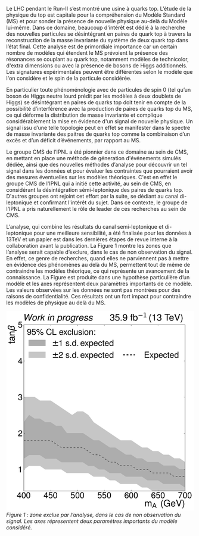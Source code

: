 Le LHC pendant le Run-II s’est montré une usine à quarks top. L’étude de la physique du top est capitale pour la compréhension du Modèle Standard (MS) et pour sonder la présence de nouvelle physique au-delà du Modèle lui-même. Dans ce domaine, beaucoup d'intérêt est dédié à la recherche des nouvelles particules se désintégrant en paires de quark top à travers la reconstruction de la masse invariante du système de deux quark top dans l’état final.
Cette analyse est de primordiale importance car un certain nombre de modèles qui étendent le MS prévoient la présence des résonances se couplant au quark top, notamment modèles de technicolor, d'extra dimensions ou avec la présence de bosons de Higgs additionnels. Les signatures expérimentales peuvent être différentes selon le modèle que l'on considère et le spin de la particule considérée. 

En particulier toute phénoménologie avec de particules de spin 0 (tel qu’un boson de Higgs neutre lourd prédit par les modèles à deux doublets de Higgs) se désintégrant en paires de quarks top doit tenir en compte de la possibilité d’interférence avec la production de paires de quarks top du MS, ce qui déforme la distribution de masse invariante et complique considérablement la mise en évidence d'un signal de nouvelle physique. Un signal issu d’une telle topologie peut en effet se manifester dans le spectre de masse invariante des paitres de quarks top comme la combinaison d’un excès et d’un déficit d’événements, par rapport au MS. 

Le groupe CMS de l’IPNL a été pionnier dans ce domaine au sein de CMS, en mettant en place une méthode de géneration d'événements simulés dédiée, ainsi que des nouvelles méthodes d’analyse pour découvrir un tel signal dans les données et pour évaluer les contraintes que pourraient avoir des mesures éventuelles sur les modèles théoriques. C'est en effet le groupe CMS de l'IPNL qui a initié cette activité, au sein de CMS, en considérant la désintégration sémi-leptonique des paires de quarks top. D'autres groupes ont rejoint cet effort par la suite, se dédiant au canal di-leptonique et confirmant l'intérêt du sujet. Dans ce contexte, le groupe de l'IPNL a pris naturellement le rôle de leader de ces recherches au sein de CMS.

L’analyse, qui combine les résultats du canal semi-leptonique et di-leptonique pour une meilleure sensibilité, a été finalisée pour les données à 13TeV et un papier est dans les dernières étapes de revue interne à la collaboration avant la publication. La Figure 1 montre les zones que l’analyse serait capable d’exclure, dans le cas de non observation du signal. En effet, ce genre de recherches, quand elles ne parviennent pas à mettre en évidence des phénomènes au delà du MS, permettent tout de même de contraindre les modèles théorique, ce qui représente un avancement de la connaissance. La Figure est produite dans une hypothèse particulière d’un modèle et les axes représentent deux paramètres importants de ce modèle. Les valeurs observées sur les données ne sont pas montrées pour des raisons de confidentialité. Ces résultats ont un fort impact pour contraindre les modèles de physique au delà du MS. 

![Figures/top/hmssm_exclusion](Figures/top/hmssm_exclusion.png)
*Figure 1 : zone exclue par l’analyse, dans le cas de non observation du signal. Les axes répresentent deux paramètres importants du modèle considéré.*
